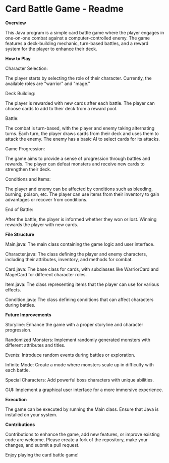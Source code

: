 
# Card Battle Game - Readme
**Overview**

This Java program is a simple card battle game where the player engages in one-on-one combat against a computer-controlled enemy. The game features a deck-building mechanic, turn-based battles, and a reward system for the player to enhance their deck.

**How to Play**

Character Selection:

The player starts by selecting the role of their character. Currently, the available roles are "warrior" and "mage."

Deck Building:

The player is rewarded with new cards after each battle.
The player can choose cards to add to their deck from a reward pool.

Battle:

The combat is turn-based, with the player and enemy taking alternating turns.
Each turn, the player draws cards from their deck and uses them to attack the enemy.
The enemy has a basic AI to select cards for its attacks.

Game Progression:

The game aims to provide a sense of progression through battles and rewards.
The player can defeat monsters and receive new cards to strengthen their deck.

Conditions and Items:

The player and enemy can be affected by conditions such as bleeding, burning, poison, etc.
The player can use items from their inventory to gain advantages or recover from conditions.

End of Battle:

After the battle, the player is informed whether they won or lost.
Winning rewards the player with new cards.

**File Structure**

Main.java: The main class containing the game logic and user interface.

Character.java: The class defining the player and enemy characters, including their attributes, inventory, and methods for combat.

Card.java: The base class for cards, with subclasses like WarriorCard and MageCard for different character roles.

Item.java: The class representing items that the player can use for various effects.

Condition.java: The class defining conditions that can affect characters during battles.

**Future Improvements**

Storyline: Enhance the game with a proper storyline and character progression.

Randomized Monsters: Implement randomly generated monsters with different attributes and titles.

Events: Introduce random events during battles or exploration.

Infinite Mode: Create a mode where monsters scale up in difficulty with each battle.

Special Characters: Add powerful boss characters with unique abilities.

GUI: Implement a graphical user interface for a more immersive experience.

**Execution**

The game can be executed by running the Main class.
Ensure that Java is installed on your system.

**Contributions**

Contributions to enhance the game, add new features, or improve existing code are welcome. Please create a fork of the repository, make your changes, and submit a pull request.

Enjoy playing the card battle game!
